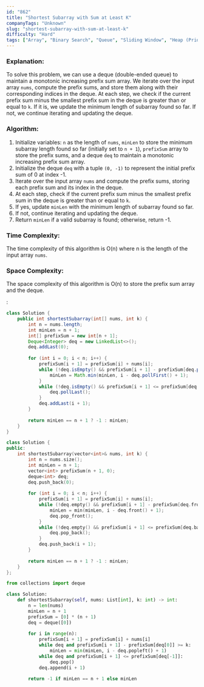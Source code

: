 ```yaml
---
id: "862"
title: "Shortest Subarray with Sum at Least K"
companyTags: "Unknown"
slug: "shortest-subarray-with-sum-at-least-k"
difficulty: "Hard"
tags: ["Array", "Binary Search", "Queue", "Sliding Window", "Heap (Priority Queue)", "Prefix Sum", "Monotonic Queue"]
---
```


### Explanation:
To solve this problem, we can use a deque (double-ended queue) to maintain a monotonic increasing prefix sum array. We iterate over the input array `nums`, compute the prefix sums, and store them along with their corresponding indices in the deque. At each step, we check if the current prefix sum minus the smallest prefix sum in the deque is greater than or equal to `k`. If it is, we update the minimum length of subarray found so far. If not, we continue iterating and updating the deque.

### Algorithm:
1. Initialize variables: `n` as the length of `nums`, `minLen` to store the minimum subarray length found so far (initially set to `n + 1`), `prefixSum` array to store the prefix sums, and a deque `deq` to maintain a monotonic increasing prefix sum array.
2. Initialize the deque `deq` with a tuple `(0, -1)` to represent the initial prefix sum of 0 at index -1.
3. Iterate over the input array `nums` and compute the prefix sums, storing each prefix sum and its index in the deque.
4. At each step, check if the current prefix sum minus the smallest prefix sum in the deque is greater than or equal to `k`.
5. If yes, update `minLen` with the minimum length of subarray found so far.
6. If not, continue iterating and updating the deque.
7. Return `minLen` if a valid subarray is found; otherwise, return -1.

### Time Complexity:
The time complexity of this algorithm is O(n) where n is the length of the input array `nums`.

### Space Complexity:
The space complexity of this algorithm is O(n) to store the prefix sum array and the deque.

:

```java
class Solution {
    public int shortestSubarray(int[] nums, int k) {
        int n = nums.length;
        int minLen = n + 1;
        int[] prefixSum = new int[n + 1];
        Deque<Integer> deq = new LinkedList<>();
        deq.addLast(0);
        
        for (int i = 0; i < n; i++) {
            prefixSum[i + 1] = prefixSum[i] + nums[i];
            while (!deq.isEmpty() && prefixSum[i + 1] - prefixSum[deq.peekFirst()] >= k) {
                minLen = Math.min(minLen, i - deq.pollFirst() + 1);
            }
            while (!deq.isEmpty() && prefixSum[i + 1] <= prefixSum[deq.peekLast()]) {
                deq.pollLast();
            }
            deq.addLast(i + 1);
        }
        
        return minLen == n + 1 ? -1 : minLen;
    }
}
```

```cpp
class Solution {
public:
    int shortestSubarray(vector<int>& nums, int k) {
        int n = nums.size();
        int minLen = n + 1;
        vector<int> prefixSum(n + 1, 0);
        deque<int> deq;
        deq.push_back(0);
        
        for (int i = 0; i < n; i++) {
            prefixSum[i + 1] = prefixSum[i] + nums[i];
            while (!deq.empty() && prefixSum[i + 1] - prefixSum[deq.front()] >= k) {
                minLen = min(minLen, i - deq.front() + 1);
                deq.pop_front();
            }
            while (!deq.empty() && prefixSum[i + 1] <= prefixSum[deq.back()]) {
                deq.pop_back();
            }
            deq.push_back(i + 1);
        }
        
        return minLen == n + 1 ? -1 : minLen;
    }
};
```

```python
from collections import deque

class Solution:
    def shortestSubarray(self, nums: List[int], k: int) -> int:
        n = len(nums)
        minLen = n + 1
        prefixSum = [0] * (n + 1)
        deq = deque([0])
        
        for i in range(n):
            prefixSum[i + 1] = prefixSum[i] + nums[i]
            while deq and prefixSum[i + 1] - prefixSum[deq[0]] >= k:
                minLen = min(minLen, i - deq.popleft() + 1)
            while deq and prefixSum[i + 1] <= prefixSum[deq[-1]]:
                deq.pop()
            deq.append(i + 1)
        
        return -1 if minLen == n + 1 else minLen
```